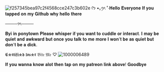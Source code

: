 ![f257345bea97c2f4568cce247c3b602e](https://github.com/user-attachments/assets/806065e6-4577-421c-a973-ed811a314a95)
ᡣ𐭩 •｡ꪆৎ ˚⋅𝐇𝐞𝐥𝐥𝐨 𝐄𝐯𝐞𝐫𝐲𝐨𝐧𝐞 
𝐈𝐟 𝐲𝐨𝐮 𝐭𝐚𝐩𝐩𝐞𝐝 𝐨𝐧 𝐦𝐲 𝐆𝐢𝐭𝐡𝐮𝐛 𝐰𝐡𝐲 𝐡𝐞𝐥𝐥𝐨 𝐭𝐡𝐞𝐫𝐞

────୨ৎ────

𝐁𝐲𝐢 𝐢𝐧 𝐩𝐨𝐧𝐲𝐭𝐨𝐰𝐧 
𝐏𝐥𝐞𝐚𝐬𝐞 𝐰𝐡𝐢𝐬𝐩𝐞𝐫 𝐢𝐟 𝐲𝐨𝐮 𝐰𝐚𝐧𝐭 𝐭𝐨 𝐜𝐮𝐝𝐝𝐥𝐞 𝐨𝐫 𝐢𝐧𝐭𝐞𝐫𝐚𝐜𝐭. 𝐈 𝐦𝐚𝐲 𝐛𝐞 𝐪𝐮𝐢𝐞𝐭 𝐚𝐧𝐝 𝐚𝐰𝐤𝐰𝐚𝐫𝐝 𝐛𝐮𝐭 𝐨𝐧𝐜𝐞 𝐲𝐨𝐮 𝐭𝐚𝐥𝐤 𝐭𝐨 𝐦𝐞 𝐦𝐨𝐫𝐞 𝐈 𝐰𝐨𝐧'𝐭 𝐛𝐞 𝐚𝐬 𝐪𝐮𝐢𝐞𝐭 𝐛𝐮𝐭 𝐝𝐨𝐧'𝐭 𝐛𝐞 𝐚 𝐝𝐢𝐜𝐤. 


𝕮✮𝖗𝖙𝖎𝖋𝖎✮𝖉 𝖑𝖔𝖘✮𝖗
𝔅𝔦𝔱𝔢 𝔐𝔢 ♡
![1000006489](https://github.com/user-attachments/assets/095c111d-ffce-4e61-a685-0d61682c34b1)



𝐈𝐟 𝐲𝐨𝐮 𝐰𝐚𝐧𝐧𝐚 𝐤𝐧𝐨𝐰 𝐚𝐥𝐨𝐭 𝐭𝐡𝐞𝐧 𝐭𝐚𝐩 𝐨𝐧 𝐦𝐲 𝐩𝐚𝐭𝐫𝐞𝐨𝐧 𝐥𝐢𝐧𝐤 𝐚𝐛𝐨𝐯𝐞! 𝐆𝐨𝐨𝐝𝐛𝐲𝐞

